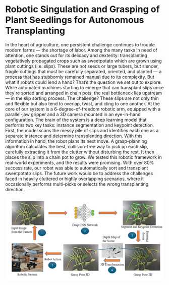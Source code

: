# Robotic Singulation and Grasping of Plant Seedlings for Autonomous Transplanting 

In the heart of agriculture, one persistent challenge continues to trouble modern farms — the shortage of labor. Among the many tasks in need of attention, one stands out for its delicacy and dexterity: transplanting vegetatively propagated crops such as sweetpotato which are grown using plant cuttings (i.e. slips). These are not seeds or large tubers, but slender, fragile cuttings that must be carefully separated, oriented, and planted — a process that has stubbornly remained manual due to its complexity.
But what if robots could lend a hand?
That’s the question we set out to explore. While automated machines starting to emerge that can transplant slips once they're sorted and arranged in chain pots, the real bottleneck lies upstream — in the slip sorting process. The challenge? These slips are not only thin and flexible but also tend to overlap, twist, and cling to one another.
At the core of our system is a 6-degree-of-freedom robotic arm, equipped with a parallel-jaw gripper and a 3D camera mounted in an eye-in-hand configuration. The brain of the system is a deep learning model that performs two key tasks: instance segmentation and keypoint detection. First, the model scans the messy pile of slips and identifies each one as a separate instance and determine transplanting direction. With this information in hand, the robot plans its next move. A grasp-planning algorithm calculates the best, collision-free way to pick up each slip, carefully extracting it from the clutter without disturbing the rest. It then places the slip into a chain pot to grow.
We tested this robotic framework in real-world experiments, and the results were promising. With over 80% success rate, our robot was able to automatically sort and transplant sweetpotato slips.
The future work would be to address the challenges faced in heavily cluttered or highly overlapping scenarios, where it occasionally performs multi-picks or selects the wrong transplanting direction.


<p align="center">
  <img src="https://github.com/NCSU-BAE-ARLab/Sweetpotato_transplanting/blob/main/assets/grasping_framework.png" />
</p>
